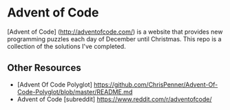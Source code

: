 Advent of Code
==============

[Advent of Code] (http://adventofcode.com/) is a website that provides new programming puzzles each day of December until Christmas. This repo is a collection of the solutions I've completed. 


Other Resources
---------------
-   [Advent Of Code Polyglot] https://github.com/ChrisPenner/Advent-Of-Code-Polyglot/blob/master/README.md
-   Advent of Code [subreddit] https://www.reddit.com/r/adventofcode/
